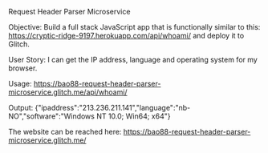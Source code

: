 Request Header Parser Microservice

Objective: Build a full stack JavaScript app that is functionally similar to this: https://cryptic-ridge-9197.herokuapp.com/api/whoami/ and deploy it to Glitch.

User Story:
 I can get the IP address, language and operating system for my browser.

Usage:
 https://bao88-request-header-parser-microservice.glitch.me/api/whoami/
  
Output:
  {"ipaddress":"213.236.211.141","language":"nb-NO","software":"Windows NT 10.0; Win64; x64"}

The website can be reached here:
https://bao88-request-header-parser-microservice.glitch.me/